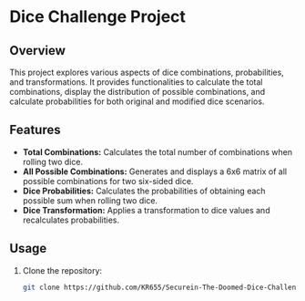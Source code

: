 # Dice Challenge Project

## Overview

This project explores various aspects of dice combinations, probabilities, and transformations. It provides functionalities to calculate the total combinations, display the distribution of possible combinations, and calculate probabilities for both original and modified dice scenarios.

## Features

- **Total Combinations:** Calculates the total number of combinations when rolling two dice.
- **All Possible Combinations:** Generates and displays a 6x6 matrix of all possible combinations for two six-sided dice.
- **Dice Probabilities:** Calculates the probabilities of obtaining each possible sum when rolling two dice.
- **Dice Transformation:** Applies a transformation to dice values and recalculates probabilities.

## Usage

1. Clone the repository:

   ```bash
   git clone https://github.com/KR655/Securein-The-Doomed-Dice-Challenge.git
